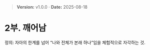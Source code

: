 > **Version:** v1.0.0 · **Date:** 2025-08-18

# 2부. 깨어남

정의: 자아의 한계를 넘어 “나와 전체가 본래 하나”임을 체험적으로 자각하는 것.
